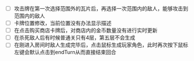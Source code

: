 - [ ] 攻击牌在第一次选择范围外的瓦片后，再选择一次范围内的敌人，能够攻击到范围内的敌人
- [ ] 卡牌位置修改，当前位置没有办法显示描述
- [ ] 在点击购买商店卡牌后，对商店内的金币数量没有进行实时更新
- [ ] 在杀死敌人后有时候普通关只有4层，第五层不会生成
- [ ] 在刚进入房间时敌人生成完毕后，点击鼠标生成玩家角色，此时再次按下鼠标左键会默认点击到endTurn从而直接结束回合